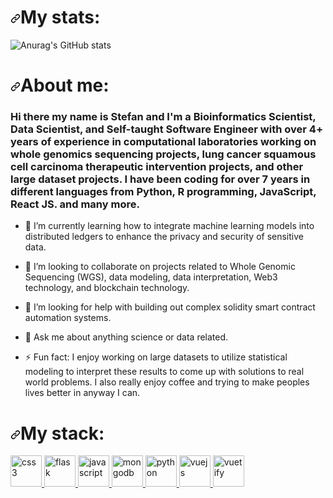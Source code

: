 <h1 align="left" dir="auto"><a id="user-content-my-stack" class="anchor" aria-hidden="true" href="#my-stack"><svg class="octicon octicon-link" viewBox="0 0 16 16" version="1.1" width="16" height="16" aria-hidden="true"><path fill-rule="evenodd" d="M7.775 3.275a.75.75 0 001.06 1.06l1.25-1.25a2 2 0 112.83 2.83l-2.5 2.5a2 2 0 01-2.83 0 .75.75 0 00-1.06 1.06 3.5 3.5 0 004.95 0l2.5-2.5a3.5 3.5 0 00-4.95-4.95l-1.25 1.25zm-4.69 9.64a2 2 0 010-2.83l2.5-2.5a2 2 0 012.83 0 .75.75 0 001.06-1.06 3.5 3.5 0 00-4.95 0l-2.5 2.5a3.5 3.5 0 004.95 4.95l1.25-1.25a.75.75 0 00-1.06-1.06l-1.25 1.25a2 2 0 01-2.83 0z"></path></svg></a>My stats:</h1>

![Anurag's GitHub stats](https://github-readme-stats.vercel.app/api?username=Exzo-Network&show_icons=true&theme=merko)

<h1 align="left" dir="auto"><a id="user-content-my-stack" class="anchor" aria-hidden="true" href="#my-stack"><svg class="octicon octicon-link" viewBox="0 0 16 16" version="1.1" width="16" height="16" aria-hidden="true"><path fill-rule="evenodd" d="M7.775 3.275a.75.75 0 001.06 1.06l1.25-1.25a2 2 0 112.83 2.83l-2.5 2.5a2 2 0 01-2.83 0 .75.75 0 00-1.06 1.06 3.5 3.5 0 004.95 0l2.5-2.5a3.5 3.5 0 00-4.95-4.95l-1.25 1.25zm-4.69 9.64a2 2 0 010-2.83l2.5-2.5a2 2 0 012.83 0 .75.75 0 001.06-1.06 3.5 3.5 0 00-4.95 0l-2.5 2.5a3.5 3.5 0 004.95 4.95l1.25-1.25a.75.75 0 00-1.06-1.06l-1.25 1.25a2 2 0 01-2.83 0z"></path></svg></a>About me:</h1>

### Hi there my name is Stefan and I'm a Bioinformatics Scientist, Data Scientist, and Self-taught Software Engineer with over 4+ years of experience in computational laboratories working on whole genomics sequencing projects, lung cancer squamous cell carcinoma therapeutic intervention projects, and other large dataset projects. I have been coding for over 7 years in different languages from Python, R programming, JavaScript, React JS. and many more.


- 🌱 I’m currently learning how to integrate machine learning models into distributed ledgers to enhance the privacy and security of sensitive data.

- 👯 I’m looking to collaborate on projects related to Whole Genomic Sequencing (WGS), data modeling, data interpretation, Web3 technology, and blockchain technology.

- 🤔 I’m looking for help with building out complex solidity smart contract automation systems.

- 💬 Ask me about anything science or data related.

- ⚡ Fun fact: I enjoy working on large datasets to utilize statistical modeling to interpret these results to come up with solutions to real world problems. I also really enjoy coffee and trying to make peoples lives better in anyway I can.

<h1 align="left" dir="auto"><a id="user-content-my-stack" class="anchor" aria-hidden="true" href="#my-stack"><svg class="octicon octicon-link" viewBox="0 0 16 16" version="1.1" width="16" height="16" aria-hidden="true"><path fill-rule="evenodd" d="M7.775 3.275a.75.75 0 001.06 1.06l1.25-1.25a2 2 0 112.83 2.83l-2.5 2.5a2 2 0 01-2.83 0 .75.75 0 00-1.06 1.06 3.5 3.5 0 004.95 0l2.5-2.5a3.5 3.5 0 00-4.95-4.95l-1.25 1.25zm-4.69 9.64a2 2 0 010-2.83l2.5-2.5a2 2 0 012.83 0 .75.75 0 001.06-1.06 3.5 3.5 0 00-4.95 0l-2.5 2.5a3.5 3.5 0 004.95 4.95l1.25-1.25a.75.75 0 00-1.06-1.06l-1.25 1.25a2 2 0 01-2.83 0z"></path></svg></a>My stack:</h1>

<p align="left" dir="auto">
  <a href="https://www.w3schools.com/css/" rel="nofollow">
    <img src="https://camo.githubusercontent.com/76eb62c0c4523aab87afdfd5fd65ac240b813ce9d56e5200ca6be2a8e8696141/68747470733a2f2f692e696d6775722e636f6d2f5751774b5134382e706e67" alt="css3" width="50" height="50" data-canonical-src="https://i.imgur.com/WQwKQ48.png" style="max-width: 100%;">
  </a>
  <a href="https://flask.palletsprojects.com/" rel="nofollow">
    <img src="https://camo.githubusercontent.com/a632826bc15a0cc14b94e9e6bde91d42c4745d1006b6bbedcb1d41a159f8f107/68747470733a2f2f692e696d6775722e636f6d2f7441746b72694e2e706e67" alt="flask" width="50" height="50" data-canonical-src="https://i.imgur.com/tAtkriN.png" style="max-width: 100%;">
  </a>
  <a href="https://developer.mozilla.org/en-US/docs/Web/JavaScript" rel="nofollow">
    <img src="https://camo.githubusercontent.com/30e5f61561b49ebf48f631d8cd75872cdacfa07abc6f791a8b8f7c40d1262b0d/68747470733a2f2f692e696d6775722e636f6d2f507672653859432e706e67" alt="javascript" width="50" height="50" data-canonical-src="https://i.imgur.com/Pvre8YC.png" style="max-width: 100%;">
  </a>
  <a href="https://www.mongodb.com/" rel="nofollow">
    <img src="https://camo.githubusercontent.com/05fcd823cdffd91193a4ee5b2e333fb50731e7d3b2500684697f951d45b006ba/68747470733a2f2f692e696d6775722e636f6d2f435567444836592e706e67" alt="mongodb" width="50" height="50" data-canonical-src="https://i.imgur.com/CUgDH6Y.png" style="max-width: 100%;">
  </a>
  <a href="https://www.python.org" rel="nofollow">
    <img src="https://camo.githubusercontent.com/51928ac09013a93fc6d59da7805d4b0e005571bc48912c5f42a8a604c31f6051/68747470733a2f2f692e696d6775722e636f6d2f696859307a6a532e706e67" alt="python" width="50" height="50" data-canonical-src="https://i.imgur.com/ihY0zjS.png" style="max-width: 100%;">
  </a>
  <a href="https://vuejs.org/" rel="nofollow">
    <img src="https://camo.githubusercontent.com/a67524a7c6d5046f47d06332b50a6e8ba2def6a5033094a412a6726e83ea009d/68747470733a2f2f692e696d6775722e636f6d2f6f6c66353843342e706e67" alt="vuejs" width="50" height="50" data-canonical-src="https://i.imgur.com/olf58C4.png" style="max-width: 100%;">
  </a>
  <a href="https://vuetifyjs.com/en/" rel="nofollow">
    <img src="https://camo.githubusercontent.com/1ec22c0caba0385a5defc20ed1d382b6fd9d83704eeeacd6e000ff99e7b73271/68747470733a2f2f692e696d6775722e636f6d2f524663375673792e706e67" alt="vuetify" width="50" height="50" data-canonical-src="https://i.imgur.com/RFc7Vsy.png" style="max-width: 100%;">
  </a>
</p>
